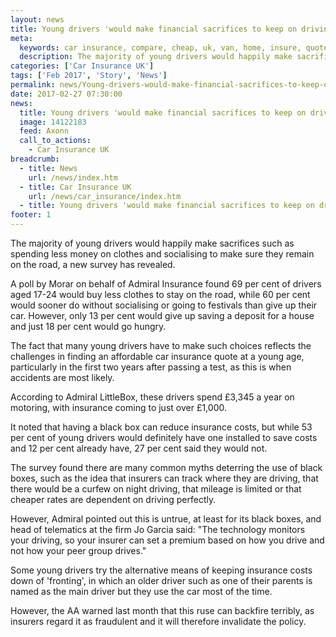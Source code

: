 ```yaml
---
layout: news
title: Young drivers 'would make financial sacrifices to keep on driving' - Quotezone.co.uk
meta:
  keywords: car insurance, compare, cheap, uk, van, home, insure, quotes, online, comparison, bike, loans, life
  description: The majority of young drivers would happily make sacrifices such as spending less money on clothes and socialising to make sure they remain on the road, a new survey has revealed
categories: ['Car Insurance UK']
tags: ['Feb 2017', 'Story', 'News']
permalink: news/Young-drivers-would-make-financial-sacrifices-to-keep-on-driving-.htm
date: 2017-02-27 07:30:00
news:
  title: Young drivers 'would make financial sacrifices to keep on driving'
  image: 14122183
  feed: Axonn
  call_to_actions:
    - Car Insurance UK
breadcrumb:
  - title: News
    url: /news/index.htm
  - title: Car Insurance UK
    url: /news/car_insurance/index.htm
  - title: Young drivers 'would make financial sacrifices to keep on driving'
footer: 1
---
```


The majority of young drivers would happily make sacrifices such as spending less money on clothes and socialising to make sure they remain on the road, a new survey has revealed.

A poll by Morar on behalf of Admiral Insurance found 69 per cent of drivers aged 17-24 would buy less clothes to stay on the road, while 60 per cent would sooner do without socialising or going to festivals than give up their car. However, only 13 per cent would give up saving a deposit for a house and just 18 per cent would go hungry.

The fact that many young drivers have to make such choices reflects the challenges in finding an affordable car insurance quote at a young age, particularly in the first two years after passing a test, as this is when accidents are most likely.

According to Admiral LittleBox, these drivers spend &pound;3,345 a year on motoring, with insurance coming to just over &pound;1,000.

It noted that having a black box can reduce insurance costs, but while 53 per cent of young drivers would definitely have one installed to save costs and 12 per cent already have, 27 per cent said they would not.

The survey found there are many common myths deterring the use of black boxes, such as the idea that insurers can track where they are driving, that there would be a curfew on night driving, that mileage is limited or that cheaper rates are dependent on driving perfectly.

However, Admiral pointed out this is untrue, at least for its black boxes, and head of telematics at the firm Jo Garcia said: &quot;The technology monitors your driving, so your insurer can set a premium based on how you drive and not how your peer group drives.&quot;

Some young drivers try the alternative means of keeping insurance costs down of &#39;fronting&#39;, in which an older driver such as one of their parents is named as the main driver but they use the car most of the time.

However, the AA warned last month that this ruse can backfire terribly, as insurers regard it as fraudulent and it will therefore invalidate the policy.
